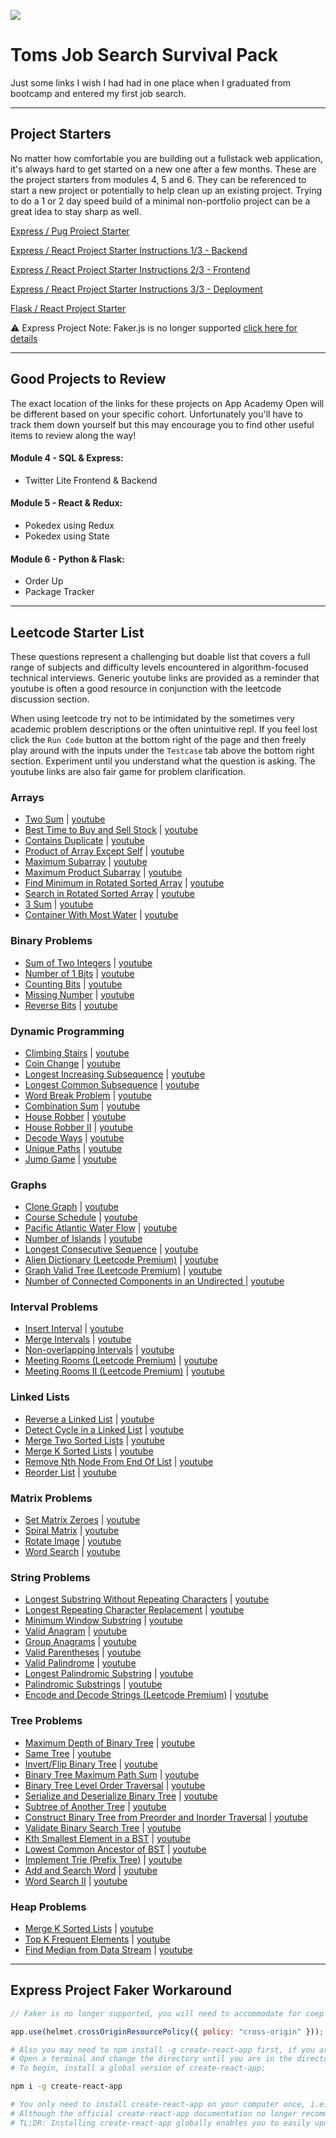 ![](https://i.giphy.com/media/xUOxeS6kx9ZUck6F1e/giphy.webp)
<!-- ![](https://external-content.duckduckgo.com/iu/?u=https%3A%2F%2Fimages.hellogiggles.com%2Fuploads%2F2016%2F06%2F27083846%2Fcast-away.gif&f=1&nofb=1) -->
<!-- ![](https://external-content.duckduckgo.com/iu/?u=https%3A%2F%2Fmedia.giphy.com%2Fmedia%2Fl378gOLudxI4TZe9i%2Fgiphy.gif&f=1&nofb=1) -->

# Toms Job Search Survival Pack

Just some links I wish I had had in one place when I graduated from bootcamp and entered my first job search.

---

## Project Starters

No matter how comfortable you are building out a fullstack web application, it's always hard to get started on a new one after a few months. These are the project starters from modules 4, 5 and 6. They can be referenced to start a new project or potentially to help clean up an existing project. Trying to do a 1 or 2 day speed build of a minimal non-portfolio project can be a great idea to stay sharp as well.

[Express / Pug Project Starter](https://github.com/appacademy/modular-curriculum-practices/tree/staging/13/practices/express-group-project)

[Express / React Project Starter Instructions 1/3 - Backend](https://open.appacademy.io/learn/js-py---oct-2021-cohort-1-online/week-15---redux-and-authentication/authenticate-me-part-1--backend)

[Express / React Project Starter Instructions 2/3 - Frontend](https://open.appacademy.io/learn/js-py---oct-2021-cohort-1-online/week-15---redux-and-authentication/continue-authenticate-me-part-2--frontend)

[Express / React Project Starter Instructions 3/3 - Deployment](https://open.appacademy.io/learn/js-py---oct-2021-cohort-1-online/week-15---redux-and-authentication/authenticate-me-part-3--deploy)

<!-- 
Locked Link to Authenticate Me Solution - For a/A Internal Employee Use Only
https://files.slack.com/files-pri/T3BTYDL2V-F02V9CGUTFB/download/authenticate-me-2022.zip
-->

[Flask / React Project Starter](https://github.com/appacademy-starters/python-project-starter)


⚠️ Express Project Note: Faker.js is no longer supported [click here for details](#faker)

---

## Good Projects to Review

The exact location of the links for these projects on App Academy Open will be different based on your specific cohort. Unfortunately you'll have to track them down yourself but this may encourage you to find other useful items to review along the way!

#### Module 4 - SQL & Express:
* Twitter Lite Frontend & Backend

<!-- [Twitter Lite Backend](https://github.com/appacademy/Modular-Curriculum/tree/staging/content/express/topics/apis/projects/api-back-end) -->
<!-- [Twitter Lite Frontend](https://github.com/appacademy/Modular-Curriculum/tree/staging/content/express/topics/apis/projects/api-front-end) -->

#### Module 5 - React & Redux:
* Pokedex using Redux
* Pokedex using State

<!-- [Pokedex using Redux](https://github.com/appacademy/Modular-Curriculum/tree/staging/content/react-redux/aggregates/pokedex/redux-based) -->
<!-- [Pokedex using State](https://github.com/appacademy/Modular-Curriculum/tree/staging/content/react-redux/aggregates/pokedex/state-based) -->

#### Module 6 - Python & Flask:
* Order Up
* Package Tracker

---

## Leetcode Starter List

These questions represent a challenging but doable list that covers a full range of subjects and difficulty levels encountered in algorithm-focused technical interviews. Generic youtube links are provided as a reminder that youtube is often a good resource in conjunction with the leetcode discussion section.

When using leetcode try not to be intimidated by the sometimes very academic problem descriptions or the often unintuitive repl. If you feel lost click the `Run Code` button at the bottom right of the page and then freely play around with the inputs under the `Testcase` tab above the bottom right section. Experiment until you understand what the question is asking. The youtube links are also fair game for problem clarification.


### Arrays

* [Two Sum](https://leetcode.com/problems/two-sum/) | [youtube](https://www.youtube.com/results?search_query=Two+Sum+leetcode+python)
* [Best Time to Buy and Sell Stock](https://leetcode.com/problems/best-time-to-buy-and-sell-stock/) | [youtube](https://www.youtube.com/results?search_query=Best+Time+to+Buy+and+Sell+Stock+leetcode+python)
* [Contains Duplicate](https://leetcode.com/problems/contains-duplicate/) | [youtube](https://www.youtube.com/results?search_query=Contains+Duplicate+leetcode+python)
* [Product of Array Except Self](https://leetcode.com/problems/product-of-array-except-self/) | [youtube](https://www.youtube.com/results?search_query=Product+of+Array+Except+Self+leetcode+python)
* [Maximum Subarray](https://leetcode.com/problems/maximum-subarray/) | [youtube](https://www.youtube.com/results?search_query=Maximum+Subarray+leetcode+python)
* [Maximum Product Subarray](https://leetcode.com/problems/maximum-product-subarray/) | [youtube](https://www.youtube.com/results?search_query=Maximum+Product+Subarray+leetcode+python)
* [Find Minimum in Rotated Sorted Array](https://leetcode.com/problems/find-minimum-in-rotated-sorted-array/) | [youtube](https://www.youtube.com/results?search_query=Find+Minimum+in+Rotated+Sorted+Array+leetcode+python)
* [Search in Rotated Sorted Array](https://leetcode.com/problems/search-in-rotated-sorted-array/) | [youtube](https://www.youtube.com/results?search_query=Search+in+Rotated+Sorted+Array+leetcode+python)
* [3 Sum](https://leetcode.com/problems/3sum/) | [youtube](https://www.youtube.com/results?search_query=3+Sum+leetcode+python)
* [Container With Most Water](https://leetcode.com/problems/container-with-most-water/) | [youtube](https://www.youtube.com/results?search_query=Container+With+Most+Water+leetcode+python)


### Binary Problems

* [Sum of Two Integers](https://leetcode.com/problems/sum-of-two-integers/) | [youtube](https://www.youtube.com/results?search_query=Sum+of+Two+Integers+leetcode+python)
* [Number of 1 Bits](https://leetcode.com/problems/number-of-1-bits/) | [youtube](https://www.youtube.com/results?search_query=Number+of+1+Bits+leetcode+python)
* [Counting Bits](https://leetcode.com/problems/counting-bits/) | [youtube](https://www.youtube.com/results?search_query=Counting+Bits+leetcode+python)
* [Missing Number](https://leetcode.com/problems/missing-number/) | [youtube](https://www.youtube.com/results?search_query=Missing+Number+leetcode+python)
* [Reverse Bits](https://leetcode.com/problems/reverse-bits/) | [youtube](https://www.youtube.com/results?search_query=Reverse+Bits+leetcode+python)


### Dynamic Programming

* [Climbing Stairs](https://leetcode.com/problems/climbing-stairs/) | [youtube](https://www.youtube.com/results?search_query=Climbin+Stairs+leetcode+python)
* [Coin Change](https://leetcode.com/problems/coin-change/) | [youtube](https://www.youtube.com/results?search_query=Coin+Change+leetcode+python)
* [Longest Increasing Subsequence](https://leetcode.com/problems/longest-increasing-subsequence/) | [youtube](https://www.youtube.com/results?search_query=Longest+Increasing+Subsequence+leetcode+python)
* [Longest Common Subsequence](https://leetcode.com/problems/longest-common-subsequence/) | [youtube](https://www.youtube.com/results?search_query=Longest+Common+Subsequence+leetcode+python)
* [Word Break Problem](https://leetcode.com/problems/word-break/) | [youtube](https://www.youtube.com/results?search_query=Word+Break+Problem+leetcode+python)
* [Combination Sum](https://leetcode.com/problems/combination-sum-iv/) | [youtube](https://www.youtube.com/results?search_query=Combination+Sum+leetcode+python)
* [House Robber](https://leetcode.com/problems/house-robber/) | [youtube](https://www.youtube.com/results?search_query=House+Robber+leetcode+python)
* [House Robber II](https://leetcode.com/problems/house-robber-ii/) | [youtube](https://www.youtube.com/results?search_query=House+Robber+II+leetcode+python)
* [Decode Ways](https://leetcode.com/problems/decode-ways/) | [youtube](https://www.youtube.com/results?search_query=Decode+Ways+leetcode+python)
* [Unique Paths](https://leetcode.com/problems/unique-paths/) | [youtube](https://www.youtube.com/results?search_query=Unique+Paths+leetcode+python)
* [Jump Game](https://leetcode.com/problems/jump-game/) | [youtube](https://www.youtube.com/results?search_query=Jump+Game+leetcode+python)


### Graphs

* [Clone Graph](https://leetcode.com/problems/clone-graph/) | [youtube](https://www.youtube.com/results?search_query=Clone+Graph+leetcode+python)
* [Course Schedule](https://leetcode.com/problems/course-schedule/) | [youtube](https://www.youtube.com/results?search_query=Course+Schedule+leetcode+python)
* [Pacific Atlantic Water Flow](https://leetcode.com/problems/pacific-atlantic-water-flow/) | [youtube](https://www.youtube.com/results?search_query=Pacific+Atlantic+Water+Flow+leetcode+python)
* [Number of Islands](https://leetcode.com/problems/number-of-islands/) | [youtube](https://www.youtube.com/results?search_query=Number+of+Islands+leetcode+python)
* [Longest Consecutive Sequence](https://leetcode.com/problems/longest-consecutive-sequence/) | [youtube](https://www.youtube.com/results?search_query=Longest+Consecutive+Sequence+leetcode+python)
* [Alien Dictionary (Leetcode Premium)](https://leetcode.com/problems/alien-dictionary/) | [youtube](https://www.youtube.com/results?search_query=Alien+Dictionary+leetcode+python)
* [Graph Valid Tree (Leetcode Premium)](https://leetcode.com/problems/graph-valid-tree/) | [youtube](https://www.youtube.com/results?search_query=Graph+Valid+Tree+leetcode+python)
* [Number of Connected Components in an Undirected ](https://leetcode.com/problems/number-of-connected-components-in-an-undirected-graph/) | [youtube](https://www.youtube.com/results?search_query=Number+of+Connected+Components+in+an+Undirected+Graph+leetcode+python)


### Interval Problems

* [Insert Interval](https://leetcode.com/problems/insert-interval/) | [youtube](https://www.youtube.com/results?search_query=Insert+Interval+leetcode+python)
* [Merge Intervals](https://leetcode.com/problems/merge-intervals/) | [youtube](https://www.youtube.com/results?search_query=Merge+Intervals+leetcode+python)
* [Non-overlapping Intervals](https://leetcode.com/problems/non-overlapping-intervals/) | [youtube](https://www.youtube.com/results?search_query=Non-overlapping+Intervals+leetcode+python)
* [Meeting Rooms (Leetcode Premium)](https://leetcode.com/problems/meeting-rooms/) | [youtube](https://www.youtube.com/results?search_query=Meeting+Rooms+leetcode+python)
* [Meeting Rooms II (Leetcode Premium)](https://leetcode.com/problems/meeting-rooms-ii/) | [youtube](https://www.youtube.com/results?search_query=Meeting+Rooms+II+leetcode+python)


### Linked Lists

* [Reverse a Linked List](https://leetcode.com/problems/reverse-linked-list/) | [youtube](https://www.youtube.com/results?search_query=Reverse+a+Linked+List+leetcode+python)
* [Detect Cycle in a Linked List](https://leetcode.com/problems/linked-list-cycle/) | [youtube](https://www.youtube.com/results?search_query=Detect+Cycle+in+a+Linked+List+leetcode+python)
* [Merge Two Sorted Lists](https://leetcode.com/problems/merge-two-sorted-lists/) | [youtube](https://www.youtube.com/results?search_query=Merge+Two+Sorted+Lists+leetcode+python)
* [Merge K Sorted Lists](https://leetcode.com/problems/merge-k-sorted-lists/) | [youtube](https://www.youtube.com/results?search_query=Merge+K+Sorted+Lists+leetcode+python)
* [Remove Nth Node From End Of List](https://leetcode.com/problems/remove-nth-node-from-end-of-list/) | [youtube](https://www.youtube.com/results?search_query=Remove+Nth+Node+From+End+Of+List+leetcode+python)
* [Reorder List](https://leetcode.com/problems/reorder-list/) | [youtube](https://www.youtube.com/results?search_query=Reorder+List+leetcode+python)


### Matrix Problems

* [Set Matrix Zeroes](https://leetcode.com/problems/set-matrix-zeroes/) | [youtube](https://www.youtube.com/results?search_query=Set+Matrix+Zeroes+leetcode+python)
* [Spiral Matrix](https://leetcode.com/problems/spiral-matrix/) | [youtube](https://www.youtube.com/results?search_query=Spiral+Matrix+leetcode+python)
* [Rotate Image](https://leetcode.com/problems/rotate-image/) | [youtube](https://www.youtube.com/results?search_query=Rotate+Image+leetcode+python)
* [Word Search](https://leetcode.com/problems/word-search/) | [youtube](https://www.youtube.com/results?search_query=Word+Search+leetcode+python)


### String Problems

* [Longest Substring Without Repeating Characters](https://leetcode.com/problems/longest-substring-without-repeating-characters/) | [youtube](https://www.youtube.com/results?search_query=Longest+Substring+Without+Repeating+Characters+leetcode+python)
* [Longest Repeating Character Replacement](https://leetcode.com/problems/longest-repeating-character-replacement/) | [youtube](https://www.youtube.com/results?search_query=Longest+Repeating+Character+Replacement+leetcode+python)
* [Minimum Window Substring](https://leetcode.com/problems/minimum-window-substring/) | [youtube](https://www.youtube.com/results?search_query=Minimum+Window+Substring+leetcode+python)
* [Valid Anagram](https://leetcode.com/problems/valid-anagram/) | [youtube](https://www.youtube.com/results?search_query=Valid+Anagram+leetcode+python)
* [Group Anagrams](https://leetcode.com/problems/group-anagrams/) | [youtube](https://www.youtube.com/results?search_query=Group+Anagrams+leetcode+python)
* [Valid Parentheses](https://leetcode.com/problems/valid-parentheses/) | [youtube](https://www.youtube.com/results?search_query=Valid+Parentheses+leetcode+python)
* [Valid Palindrome](https://leetcode.com/problems/valid-palindrome/) | [youtube](https://www.youtube.com/results?search_query=Valid+Palindrome+leetcode+python)
* [Longest Palindromic Substring](https://leetcode.com/problems/longest-palindromic-substring/) | [youtube](https://www.youtube.com/results?search_query=Longest+Palindromic+Substring+leetcode+python)
* [Palindromic Substrings](https://leetcode.com/problems/palindromic-substrings/) | [youtube](https://www.youtube.com/results?search_query=Palindromic+Substrings+leetcode+python)
* [Encode and Decode Strings (Leetcode Premium)](https://leetcode.com/problems/encode-and-decode-strings/) | [youtube](https://www.youtube.com/results?search_query=Encode+and+Decode+Strings+leetcode+python)


### Tree Problems

* [Maximum Depth of Binary Tree](https://leetcode.com/problems/maximum-depth-of-binary-tree/) | [youtube](https://www.youtube.com/results?search_query=Maximum+Depth+of+Binary+Tree+leetcode+python)
* [Same Tree](https://leetcode.com/problems/same-tree/) | [youtube](https://www.youtube.com/results?search_query=Same+Tree+leetcode+python)
* [Invert/Flip Binary Tree](https://leetcode.com/problems/invert-binary-tree/) | [youtube](https://www.youtube.com/results?search_query=Invert/Flip+Binary+Tree+leetcode+python)
* [Binary Tree Maximum Path Sum](https://leetcode.com/problems/binary-tree-maximum-path-sum/) | [youtube](https://www.youtube.com/results?search_query=Binary+Tree+Maximum+Path+Sum+leetcode+python)
* [Binary Tree Level Order Traversal](https://leetcode.com/problems/binary-tree-level-order-traversal/) | [youtube](https://www.youtube.com/results?search_query=Binary+Tree+Level+Order+Traversal+leetcode+python)
* [Serialize and Deserialize Binary Tree](https://leetcode.com/problems/serialize-and-deserialize-binary-tree/) | [youtube](https://www.youtube.com/results?search_query=Serialize+and+Deserialize+Binary+Tree+leetcode+python)
* [Subtree of Another Tree](https://leetcode.com/problems/subtree-of-another-tree/) | [youtube](https://www.youtube.com/results?search_query=Subtree+of+Another+Tree+leetcode+python)
* [Construct Binary Tree from Preorder and Inorder Traversal](https://leetcode.com/problems/construct-binary-tree-from-preorder-and-inorder-traversal/) | [youtube](https://www.youtube.com/results?search_query=Construct+Binary+Tree+from+Preorder+and+Inorder+Traversal+leetcode+python)
* [Validate Binary Search Tree](https://leetcode.com/problems/validate-binary-search-tree/) | [youtube](https://www.youtube.com/results?search_query=Validate+Binary+Search+Tree+leetcode+python)
* [Kth Smallest Element in a BST](https://leetcode.com/problems/kth-smallest-element-in-a-bst/) | [youtube](https://www.youtube.com/results?search_query=Kth+Smallest+Element+in+a+BST+leetcode+python)
* [Lowest Common Ancestor of BST](https://leetcode.com/problems/lowest-common-ancestor-of-a-binary-search-tree/) | [youtube](https://www.youtube.com/results?search_query=Lowest+Common+Ancestor+of+BST+leetcode+python)
* [Implement Trie (Prefix Tree)](https://leetcode.com/problems/implement-trie-prefix-tree/) | [youtube](https://www.youtube.com/results?search_query=Implement+Trie+Prefix+Tree+leetcode+python)
* [Add and Search Word](https://leetcode.com/problems/add-and-search-word-data-structure-design/) | [youtube](https://www.youtube.com/results?search_query=Add+and+Search+Word+leetcode+python)
* [Word Search II](https://leetcode.com/problems/word-search-ii/) | [youtube](https://www.youtube.com/results?search_query=Word+Search+II+leetcode+python)


### Heap Problems

* [Merge K Sorted Lists](https://leetcode.com/problems/merge-k-sorted-lists/) | [youtube](https://www.youtube.com/results?search_query=Merge+K+Sorted+Lists+leetcode+python)
* [Top K Frequent Elements](https://leetcode.com/problems/top-k-frequent-elements/) | [youtube](https://www.youtube.com/results?search_query=Top+K+Frequent+Elements+leetcode+python)
* [Find Median from Data Stream](https://leetcode.com/problems/find-median-from-data-stream/) | [youtube](https://www.youtube.com/results?search_query=Find+Median+from+Data+Stream+leetcode+python)

---

<a name="faker"></a>

## Express Project Faker Workaround

```javascript
// Faker is no longer supported, you will need to accommodate for coep errors by using the following in your backend app.js, this will allow 3rd party or http images to display.

app.use(helmet.crossOriginResourcePolicy({ policy: "cross-origin" }));
```

```bash
# Also you may need to npm install -g create-react-app first, if you are going to use the template.
# Open a terminal and change the directory until you are in the directory where you want to create your React app.
# To begin, install a global version of create-react-app:

npm i -g create-react-app

# You only need to install create-react-app on your computer once, i.e., not before every project.
# Although the official create-react-app documentation no longer recommends installing a global version of create-react-app, App Academy still recommends that you install it globally. This is because App Academy also encourages you to use nvm (Node Version Manager) to manage versions of Node.js. If you run npx create-react-app (see below) without having first installed create-react-app globally, then nvm will cache the version that you run. This cached version effectively gets treated as a global installation, but, because it is hidden by nvm, it is a global installation that is difficult to find and update. Accordingly, when new create-react-app releases appear, the cached version can cause hard-to-resolve version conflicts that will prevent create-react-app from running. A true global version, in contrast, can be updated simply by re-running the npm installation command.
# TL;DR: Installing create-react-app globally enables you to easily update and maintain the create-react-app version that you are using with nvm.
```
